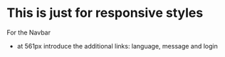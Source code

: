 # This is just for responsive styles

For the Navbar

- at 561px introduce the additional links: language, message and login
